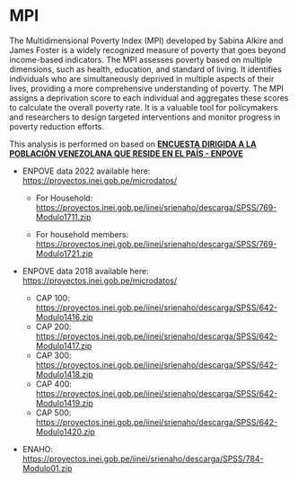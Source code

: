 # MPI

The Multidimensional Poverty Index (MPI) developed by Sabina Alkire and James Foster is a widely recognized measure of poverty that goes beyond income-based indicators. The MPI assesses poverty based on multiple dimensions, such as health, education, and standard of living. It identifies individuals who are simultaneously deprived in multiple aspects of their lives, providing a more comprehensive understanding of poverty. The MPI assigns a deprivation score to each individual and aggregates these scores to calculate the overall poverty rate. It is a valuable tool for policymakers and researchers to design targeted interventions and monitor progress in poverty reduction efforts. 

This analysis is performed on based on [__ENCUESTA DIRIGIDA A LA POBLACIÓN VENEZOLANA QUE RESIDE EN EL PAÍS - ENPOVE__](https://proyectos.inei.gob.pe/microdatos/consulta.asp?cmbencuesta=ENCUESTA+DIRIGIDA+A+LA+POBLACI%D3N+VENEZOLANA+QUE+RESIDE+EN+EL+PA%CDS+-+ENPOVE&cmbanno=2022&cmbTrimestre=67) 

 * ENPOVE data 2022 available here:  https://proyectos.inei.gob.pe/microdatos/ 

     * For Household: https://proyectos.inei.gob.pe/iinei/srienaho/descarga/SPSS/769-Modulo1711.zip

     * For household members: https://proyectos.inei.gob.pe/iinei/srienaho/descarga/SPSS/769-Modulo1721.zip


 * ENPOVE data 2018 available here: https://proyectos.inei.gob.pe/microdatos/ 
     * CAP 100: https://proyectos.inei.gob.pe/iinei/srienaho/descarga/SPSS/642-Modulo1416.zip
     * CAP 200: https://proyectos.inei.gob.pe/iinei/srienaho/descarga/SPSS/642-Modulo1417.zip
     * CAP 300: https://proyectos.inei.gob.pe/iinei/srienaho/descarga/SPSS/642-Modulo1418.zip 
     * CAP 400: https://proyectos.inei.gob.pe/iinei/srienaho/descarga/SPSS/642-Modulo1419.zip
     * CAP 500: https://proyectos.inei.gob.pe/iinei/srienaho/descarga/SPSS/642-Modulo1420.zip
     
 * ENAHO:  https://proyectos.inei.gob.pe/iinei/srienaho/descarga/SPSS/784-Modulo01.zip     
